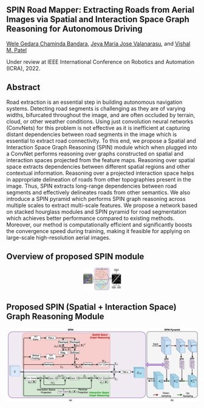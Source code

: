 ## SPIN Road Mapper: Extracting Roads from Aerial Images via Spatial and Interaction Space Graph Reasoning for Autonomous Driving
[Wele Gedara Chaminda Bandara](https://www.linkedin.com/in/chamindabandara/), [Jeya Maria Jose Valanarasu](https://jeya-maria-jose.github.io/research/), and [Vishal M. Patel](https://engineering.jhu.edu/vpatel36/sciencex_teams/vishalpatel/)

Under review at IEEE International Conference on Robotics and Automation (ICRA), 2022.

## Abstract
Road extraction is an essential step in building autonomous navigation systems. Detecting road segments is challenging as they are of varying widths, bifurcated throughout the image, and are often occluded by terrain, cloud, or other weather conditions. Using just convolution neural networks (ConvNets) for this problem is not effective as it is inefficient at capturing distant dependencies between road segments in the image which is essential to extract road connectivity. To this end, we propose a Spatial and Interaction Space Graph Reasoning (SPIN) module which when plugged into a ConvNet performs reasoning over graphs constructed on spatial and interaction spaces projected from the feature maps. Reasoning over spatial space extracts dependencies between different spatial regions and other contextual information. Reasoning over a projected interaction space helps in appropriate delineation of roads from other topographies present in the image. Thus, SPIN extracts long-range dependencies between road segments and effectively delineates roads from other semantics. We also introduce a SPIN pyramid which performs SPIN graph reasoning across multiple scales to extract multi-scale features. We propose a network based on stacked hourglass modules and SPIN pyramid for road segmentation which achieves better performance compared to existing methods. Moreover, our method is computationally efficient and significantly boosts the convergence speed during training, making it feasible for applying on large-scale high-resolution aerial images.

## Overview of proposed SPIN module
<p align="center">
<img src="images/ICRA-intro_fig.jpeg" width="100"/>

## Proposed SPIN (Spatial + Interaction Space) Graph Reasoning Module
<p align="center">
<img src="images/ICCV_21-Hybrid_GR_v1.jpeg"/>
